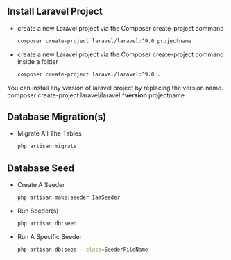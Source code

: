 ## Install Laravel Project

* create a new Laravel project via the Composer create-project command 
  ```sh
  composer create-project laravel/laravel:^9.0 projectname
  ```
* create a new Laravel project via the Composer create-project command inside a folder
  ```sh
  composer create-project laravel/laravel:^9.0 . 
  ```  
You can install any version of laravel project by replacing the version name.
composer create-project laravel/laravel:^<b>version</b> projectname
  
## Database Migration(s)

* Migrate All The Tables
  ```sh
  php artisan migrate
  ```
  
## Database Seed

* Create A Seeder
  ```sh
  php artisan make:seeder IamSeeder
  ```
* Run Seeder(s)
  ```sh
  php artisan db:seed
  ```  
* Run A Specific Seeder 
  ```sh
  php artisan db:seed --class=SeederFileName
  ```

